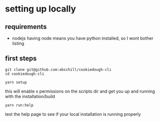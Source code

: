# setting up locally

## requirements
- nodejs
having node means you have python installed, so I wont bother listing


## first steps

```
git clone git@github.com:abschill/cookiedough-cli
cd cookiedough-cli
```

```
yarn setup
```
this will enable x permissions on the scripts dir and get you up and running with the installation/build

```
yarn run:help
```

test the help page to see if your local installation is running properly
